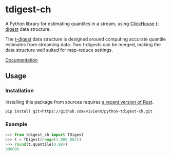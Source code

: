 # tdigest-ch

A Python library for estimating quantiles in a stream,
using [ClickHouse t-digest][ClickHouseRefTDigest] data structure.

The [t-digest][Dunning19] data structure is designed around computing
accurate quantile estimates from streaming data. Two t-digests can be merged,
making the data structure well suited for map-reduce settings.

[Documentation]

[ClickHouseRefTDigest]: https://clickhouse.com/docs/en/sql-reference/aggregate-functions/reference/quantiletdigest/
[Dunning19]: https://github.com/tdunning/t-digest/blob/main/docs/t-digest-paper/histo.pdf
[Documentation]: https://vivienm.github.io/python-tdigest-ch/docs/

## Usage

### Installation

Installing this package from sources requires [a recent version of Rust](https://www.rust-lang.org/tools/install).

```shell
pip install git+https://github.com/vivienm/python-tdigest-ch.git
```

### Example

```python
>>> from tdigest_ch import TDigest
>>> t = TDigest(range(1_000_001))
>>> round(t.quantile(0.99))
990000
```
